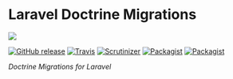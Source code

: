 # Laravel Doctrine Migrations

<img src="https://cloud.githubusercontent.com/assets/7728097/12727192/10d2b2ca-c91c-11e5-9c06-13a2ea4ed364.jpg"/>

[![GitHub release](https://img.shields.io/github/release/laravel-doctrine/migrations.svg?style=flat-square)](https://packagist.org/packages/laravel-doctrine/migrations)
[![Travis](https://img.shields.io/travis/laravel-doctrine/migrations.svg?style=flat-square)](https://travis-ci.org/laravel-doctrine/migrations)
[![Scrutinizer](https://img.shields.io/scrutinizer/g/laravel-doctrine/migrations.svg?style=flat-square)](https://github.com/laravel-doctrine/migrations)
[![Packagist](https://img.shields.io/packagist/dm/laravel-doctrine/migrations.svg?style=flat-square)](https://packagist.org/packages/laravel-doctrine/migrations)
[![Packagist](https://img.shields.io/packagist/dt/laravel-doctrine/migrations.svg?style=flat-square)](https://packagist.org/packages/laravel-doctrine/migrations)

*Doctrine Migrations for Laravel*
